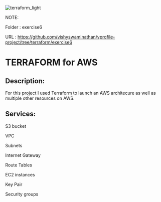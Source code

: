 ![terraform_light](https://github.com/user-attachments/assets/053924c9-e30b-45d4-9ead-48fef6b6311b)

NOTE: 

Folder : exercise6


URL : https://github.com/vishyswaminathan/vprofile-project/tree/terraform/exercise6


TERRAFORM for AWS 
=================




Description: 
------------

For this project I used Terraform to launch an AWS architecure  as well as  multiple other resources on AWS.



Services: 
---------
S3 bucket

VPC

Subnets

Internet Gateway

Route Tables

EC2 instances

Key Pair

Security groups
